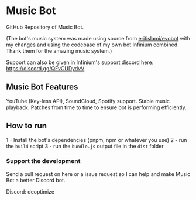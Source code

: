# Music Bot
GitHub Repository of Music Bot.

(The bot's music system was made using source from [eritislami/evobot](https://github.com/eritislami/evobot) with my changes and using the codebase of my own bot Infinium combined. Thank them for the amazing music system.)

Support can also be given in Infinium's support discord here: https://discord.gg/QFvCUDydvV

## Music Bot Features

YouTube (Key-less API), SoundCloud, Spotify support.
Stable music playback.
Patches from time to time to ensure bot is performing efficiently.

## How to run

1 - Install the bot's dependencies (pnpm, npm or whatever you use)
2 - run the `build` script
3 - run the `bundle.js` output file in the `dist` folder

### Support the development

Send a pull request on here or a issue request so I can help and make Music Bot a better Discord bot.

Discord: deoptimize
